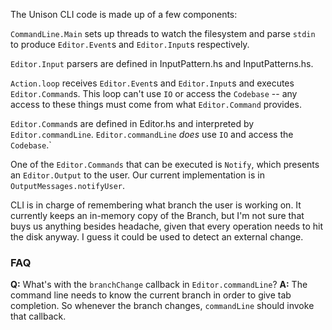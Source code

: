 The Unison CLI code is made up of a few components:

`CommandLine.Main` sets up threads to watch the filesystem and parse `stdin` to produce `Editor.Event`s and `Editor.Input`s respectively.

`Editor.Input` parsers are defined in InputPattern.hs and InputPatterns.hs.

`Action.loop` receives `Editor.Event`s and `Editor.Input`s and executes `Editor.Command`s.  This loop can't use `IO` or access the `Codebase` -- any access to these things must come from what `Editor.Command` provides.

`Editor.Command`s are defined in Editor.hs and interpreted by `Editor.commandLine`.  `Editor.commandLine` *does* use `IO` and access the `Codebase`.`

One of the `Editor.Commands` that can be executed is `Notify`, which presents an `Editor.Output` to the user.  Our current implementation is in `OutputMessages.notifyUser`.

CLI is in charge of remembering what branch the user is working on.  It currently keeps an in-memory copy of the Branch, but I'm not sure that buys us anything besides headache, given that every operation needs to hit the disk anyway.  I guess it could be used to detect an external change.

### FAQ

__Q:__ What's with the `branchChange` callback in `Editor.commandLine`?
__A:__ The command line needs to know the current branch in order to give tab completion. So whenever the branch changes, `commandLine` should invoke that callback.



